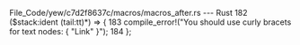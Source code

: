File_Code/yew/c7d2f8637c/macros/macros_after.rs --- Rust
                                                                                                                                                           182     ($stack:ident $($tail:tt)*) => {
                                                                                                                                                           183         compile_error!("You should use curly bracets for text nodes: <a>{ \"Link\" }</a>");
                                                                                                                                                           184     };

